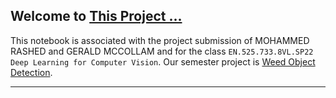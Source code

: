 ## Welcome to **[This Project ...](https://)**

This notebook is associated with the project submission of MOHAMMED RASHED and GERALD MCCOLLAM and for the class `EN.525.733.8VL.SP22 Deep Learning for Computer Vision`. Our semester project is [Weed Object Detection](https://).

<hr>